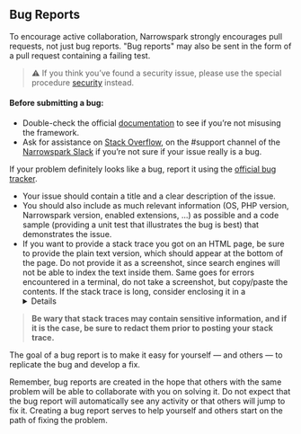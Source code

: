 ## Bug Reports

To encourage active collaboration, Narrowspark strongly encourages pull requests, not just bug reports. "Bug reports" may also be sent in the form of a pull request containing a failing test.

> :warning:
> If you think you’ve found a security issue, please use the special procedure [security][6]  instead.

#### Before submitting a bug:
* Double-check the official [documentation][1] to see if you’re not misusing the framework.
* Ask for assistance on [Stack Overflow][2], on the #support channel of the [Narrowspark Slack][3] if you’re not sure if your issue really is a bug.

If your problem definitely looks like a bug, report it using the [official bug tracker][4].
* Your issue should contain a title and a clear description of the issue.
* You should also include as much relevant information (OS, PHP version, Narrowspark version, enabled extensions, ...) as possible and a code sample (providing a unit test that illustrates the bug is best) that demonstrates the issue.
* If you want to provide a stack trace you got on an HTML page, be sure to provide the plain text version, which should appear at the bottom of the page. Do not provide it as a screenshot, since search engines will not be able to index the text inside them.
Same goes for errors encountered in a terminal, do not take a screenshot, but copy/paste the contents.
If the stack trace is long, consider enclosing it in a [<details> HTML tag][5].

> **Be wary that stack traces may contain sensitive information, and if it is the case, be sure to redact them prior to posting your stack trace.**

The goal of a bug report is to make it easy for yourself — and others — to replicate the bug and develop a fix.

Remember, bug reports are created in the hope that others with the same problem will be able to collaborate with you on solving it. Do not expect that the bug report will automatically see any activity or that others will jump to fix it. Creating a bug report serves to help yourself and others start on the path of fixing the problem.

[1]: https://narrowspark.com/doc
[2]: https://stackoverflow.com/questions/tagged/narrowspark
[3]: @todo_slack
[4]: https://github.com/narrowspark/framework/issues/new?template=Bug_report.md
[5]: https://developer.mozilla.org/en-US/docs/Web/HTML/Element/details
[6]: 06_Security_Issues.md

